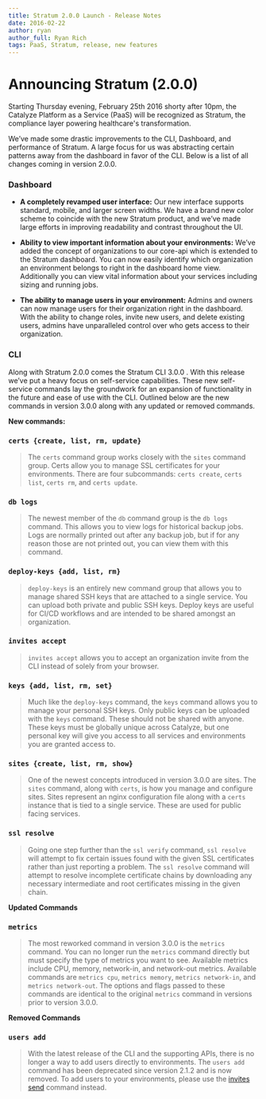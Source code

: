 ```yaml
---
title: Stratum 2.0.0 Launch - Release Notes
date: 2016-02-22
author: ryan
author_full: Ryan Rich
tags: PaaS, Stratum, release, new features
---
```

# Announcing Stratum (2.0.0)

Starting Thursday evening, February 25th 2016 shorty after 10pm, the Catalyze Platform as a Service (PaaS) will be recognized as Stratum, the compliance layer powering healthcare's transformation.

We’ve made some drastic improvements to the CLI, Dashboard, and performance of Stratum. A large focus for us was abstracting certain patterns away from the dashboard in favor of the CLI. Below is a list of all changes coming in version 2.0.0.

### Dashboard

- **A completely revamped user interface:** Our new interface supports standard, mobile, and larger screen widths. We have a brand new color scheme to coincide with the new Stratum product, and we’ve made large efforts in improving readability and contrast throughout the UI.

- **Ability to view important information about your environments:** We’ve added the concept of organizations to our core-api which is extended to the Stratum dashboard. You can now easily identify which organization an environment belongs to right in the dashboard home view. Additionally you can view vital information about your services including sizing and running jobs.

- **The ability to manage users in your environment:** Admins and owners can now manage users for their organization right in the dashboard. With the ability to change roles, invite new users, and delete existing users, admins have unparalleled control over who gets access to their organization.

### CLI

Along with Stratum 2.0.0 comes the Stratum CLI 3.0.0 . With this release we’ve put a heavy focus on self-service capabilities. These new self-service commands lay the groundwork for an expansion of functionality in the future and ease of use with the CLI. Outlined below are the new commands in version 3.0.0 along with any updated or removed commands.

**New commands:**

### `certs {create, list, rm, update}`

> The `certs` command group works closely with the `sites` command group. Certs allow you to manage SSL certificates for your environments. There are four subcommands: `certs create`, `certs list`, `certs rm`, and `certs update`.

### `db logs`

> The newest member of the `db` command group is the `db logs` command. This allows you to view logs for historical backup jobs. Logs are normally printed out after any backup job, but if for any reason those are not printed out, you can view them with this command.

### `deploy-keys {add, list, rm}`

> `deploy-keys` is an entirely new command group that allows you to manage shared SSH keys that are attached to a single service. You can upload both private and public SSH keys. Deploy keys are useful for CI/CD workflows and are intended to be shared amongst an organization.

### `invites accept`

> `invites accept` allows you to accept an organization invite from the CLI instead of solely from your browser.

### `keys {add, list, rm, set}`

> Much like the `deploy-keys` command, the `keys` command allows you to manage your personal SSH keys. Only public keys can be uploaded with the `keys` command. These should not be shared with anyone. These keys must be globally unique across Catalyze, but one personal key will give you access to all services and environments you are granted access to.

### `sites {create, list, rm, show}`

> One of the newest concepts introduced in version 3.0.0 are sites. The `sites` command, along with `certs`, is how you manage and configure sites. Sites represent an nginx configuration file along with a `certs` instance that is tied to a single service. These are used for public facing services.

### `ssl resolve`

> Going one step further than the `ssl verify` command, `ssl resolve` will attempt to fix certain issues found with the given SSL certificates rather than just reporting a problem. The `ssl resolve` command will attempt to resolve incomplete certificate chains by downloading any necessary intermediate and root certificates missing in the given chain.

**Updated Commands**

### `metrics`

>The most reworked command in version 3.0.0 is the `metrics` command. You can no longer run the `metrics` command directly but must specify the type of metrics you want to see. Available metrics include CPU, memory, network-in, and network-out metrics. Available commands are `metrics cpu`, `metrics memory`, `metrics network-in`, and `metrics network-out`. The options and flags passed to these commands are identical to the original `metrics` command in versions prior to version 3.0.0.

**Removed Commands**

### `users add`

> With the latest release of the CLI and the supporting APIs, there is no longer a way to add users directly to environments. The `users add` command has been deprecated since version 2.1.2 and is now removed. To add users to your environments, please use the [invites send](https://resources.catalyze.io/paas/paas-cli-reference/invites-send/) command instead.
